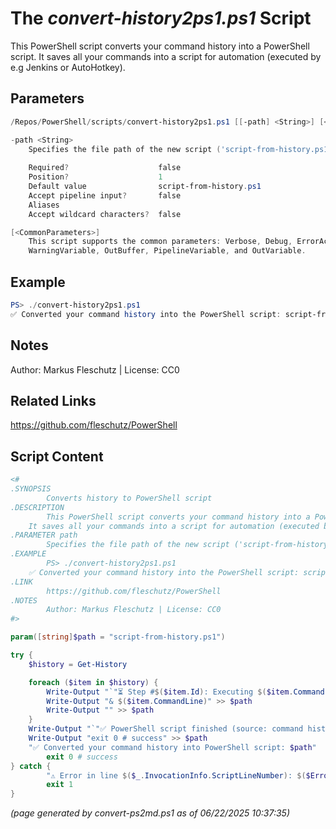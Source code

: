 The *convert-history2ps1.ps1* Script
===========================

This PowerShell script converts your command history into a PowerShell script.
It saves all your commands into a script for automation (executed by e.g Jenkins or AutoHotkey).

Parameters
----------
```powershell
/Repos/PowerShell/scripts/convert-history2ps1.ps1 [[-path] <String>] [<CommonParameters>]

-path <String>
    Specifies the file path of the new script ('script-from-history.ps1' by default)
    
    Required?                    false
    Position?                    1
    Default value                script-from-history.ps1
    Accept pipeline input?       false
    Aliases                      
    Accept wildcard characters?  false

[<CommonParameters>]
    This script supports the common parameters: Verbose, Debug, ErrorAction, ErrorVariable, WarningAction, 
    WarningVariable, OutBuffer, PipelineVariable, and OutVariable.
```

Example
-------
```powershell
PS> ./convert-history2ps1.ps1
✅ Converted your command history into the PowerShell script: script-from-history.ps1

```

Notes
-----
Author: Markus Fleschutz | License: CC0

Related Links
-------------
https://github.com/fleschutz/PowerShell

Script Content
--------------
```powershell
<#
.SYNOPSIS
        Converts history to PowerShell script
.DESCRIPTION
        This PowerShell script converts your command history into a PowerShell script.
	It saves all your commands into a script for automation (executed by e.g Jenkins or AutoHotkey).
.PARAMETER path
        Specifies the file path of the new script ('script-from-history.ps1' by default)
.EXAMPLE
        PS> ./convert-history2ps1.ps1
	✅ Converted your command history into the PowerShell script: script-from-history.ps1
.LINK
        https://github.com/fleschutz/PowerShell
.NOTES
        Author: Markus Fleschutz | License: CC0
#>

param([string]$path = "script-from-history.ps1")

try {
	$history = Get-History

	foreach ($item in $history) {
		Write-Output "`"⏳ Step #$($item.Id): Executing $($item.CommandLine) ...`"" >> $path
		Write-Output "& $($item.CommandLine)" >> $path
		Write-Output "" >> $path
	}
	Write-Output "`"✅ PowerShell script finished (source: command history of $($env:USERNAME) on $($env:COMPUTERNAME)).`"" >> $path
	Write-Output "exit 0 # success" >> $path
	"✅ Converted your command history into PowerShell script: $path"
        exit 0 # success
} catch {
        "⚠️ Error in line $($_.InvocationInfo.ScriptLineNumber): $($Error[0])"
        exit 1
}
```

*(page generated by convert-ps2md.ps1 as of 06/22/2025 10:37:35)*
